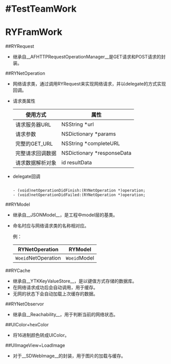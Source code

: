 #TestTeamWork
===
RYFramWork
===

##RYRequest

* 继承自__AFHTTPRequestOperationManager__是GET请求和POST请求的封装。

##RYNetOperation

* 网络请求类，通过调用RYRequest来实现网络请求，并以delegate的方式实现回调。
* 请求类属性

	使用方式 | 属性 |
	------------ | ------------- 
	请求服务器URL | NSString *url  
	请求参数 | NSDictionary *params  
	完整的GET_URL | NSString *completeURL 
	完整请求回调数据 |NSDictionary *responseData
	请求数据解析对象 |id resultData
* delegate回调

	```objc
	
	- (void)netOperationDidFinish:(RYNetOperation *)operation;
	- (void)netOperationDidFailed:(RYNetOperation *)operation;
	
	```
	
##RYModel

* 继承自__JSONModel__，是工程中model层的基类。
* 命名时应与网络请求类的名称相对应。
 
	例：
	
	RYNetOperation | RYModel |
	------------ | ------------- 
	`Woeid`NetOperation | `Woeid`Model
	
	
##RYCache

* 继承自__YTKKeyValueStore__，是以键值方式存储的数据库。
* 在网络请求成功后会自动调用，用于缓存。
* 无网的状态下会自动加载上次缓存的数据。

##RYNetObservor

* 继承自__Reachability__，用于判断当前的网络状态。

##UIColor+hexColor

* 将16进制颜色转成UIColor。

##UIImageView+LoadImage

* 对于__SDWebImage__的封装，用于图片的加载与缓存。